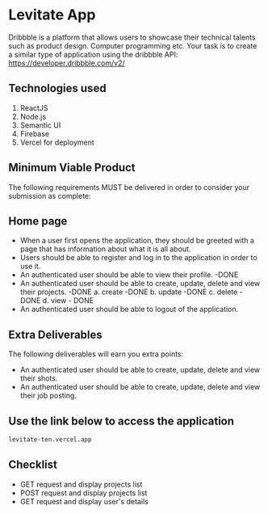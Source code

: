 # Levitate App

Dribbble is a platform that allows users to showcase their technical talents such as product design. Computer programming etc. Your task is to create a similar type of application using the dribbble API: https://developer.dribbble.com/v2/

## Technologies used
 1. ReactJS
 2. Node.js
 3. Semantic UI
 4. Firebase
 5. Vercel for deployment

## Minimum Viable Product
The following requirements MUST be delivered in order to consider your submission as complete:

## Home page 
- When a user first opens the application, they should be greeted with a page that has information about what it is all about.
- Users should be able to register and log in to the application in order to use it.
- An authenticated user should be able to view their profile. -DONE
- An authenticated user should be able to create, update, delete and view their projects. -DONE
a. create -DONE
b. update -DONE
c. delete - DONE
d. view - DONE
- An authenticated user should be able to logout of the application.

## Extra Deliverables
The following deliverables will earn you extra points:
- An authenticated user should be able to create, update, delete and view their shots.
- An authenticated user should be able to create, update, delete and view their job posting.

## Use the link below to access the application

```bash
levitate-ten.vercel.app
```
## Checklist
 - GET request and display projects list
 - POST request and display projects list
 - GET request and display user's details

 
  